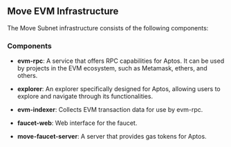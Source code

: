 ## Move EVM Infrastructure

The Move Subnet infrastructure consists of the following components:

### Components

- **evm-rpc**: 
  A service that offers RPC capabilities for Aptos. It can be used by projects in the EVM ecosystem, such as Metamask, ethers, and others.
  
- **explorer**: 
  An explorer specifically designed for Aptos, allowing users to explore and navigate through its functionalities.
  
- **evm-indexer**: 
  Collects EVM transaction data for use by evm-rpc.
  
- **faucet-web**: 
  Web interface for the faucet.

- **move-faucet-server**: 
  A server that provides gas tokens for Aptos.
